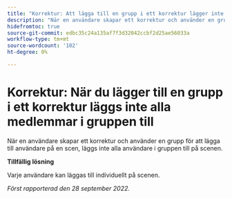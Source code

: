 ```yaml
---
title: "Korrektur: Att lägga till en grupp i ett korrektur lägger inte till alla medlemmar i gruppen."
description: "När en användare skapar ett korrektur och använder en grupp för att lägga till användare på en scen, läggs inte alla användare i den gruppen till på scenen."
hidefromtoc: true
source-git-commit: edbc35c24a135af7f3d32042ccbf2d25ae56033a
workflow-type: tm+mt
source-wordcount: '102'
ht-degree: 0%

---
```



# Korrektur: När du lägger till en grupp i ett korrektur läggs inte alla medlemmar i gruppen till

<!--This issue is on the WF and WFP TOCs-->

När en användare skapar ett korrektur och använder en grupp för att lägga till användare på en scen, läggs inte alla användare i gruppen till på scenen.

**Tillfällig lösning**

Varje användare kan läggas till individuellt på scenen.

_Först rapporterad den 28 september 2022._

